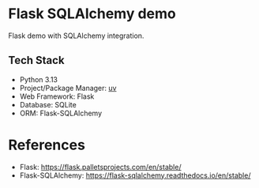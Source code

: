 Flask SQLAlchemy demo
========================

Flask demo with SQLAlchemy integration.

## Tech Stack

- Python 3.13
- Project/Package Manager: [uv](https://docs.astral.sh/uv)
- Web Framework: Flask
- Database: SQLite
- ORM: Flask-SQLAlchemy

# References

* Flask: https://flask.palletsprojects.com/en/stable/
* Flask-SQLAlchemy: https://flask-sqlalchemy.readthedocs.io/en/stable/